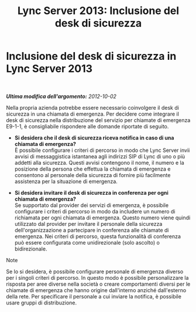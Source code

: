﻿---
title: 'Lync Server 2013: Inclusione del desk di sicurezza'
TOCTitle: Inclusione del desk di sicurezza
ms:assetid: 4b1d9125-7488-419b-85dd-a8dd3ab5add3
ms:mtpsurl: https://technet.microsoft.com/it-it/library/Gg398299(v=OCS.15)
ms:contentKeyID: 49300466
ms.date: 08/24/2015
mtps_version: v=OCS.15
ms.translationtype: HT
---

# Inclusione del desk di sicurezza in Lync Server 2013

 

_**Ultima modifica dell'argomento:** 2012-10-02_

Nella propria azienda potrebbe essere necessario coinvolgere il desk di sicurezza in una chiamata di emergenza. Per decidere come integrare il desk di sicurezza nella distribuzione del servizio per chiamate di emergenza E9-1-1, è consigliabile rispondere alle domande riportate di seguito.

  - **Si desidera che il desk di sicurezza riceva notifica in caso di una chiamata di emergenza?**  
    È possibile configurare i criteri di percorso in modo che Lync Server invii avvisi di messaggistica istantanea agli indirizzi SIP di Lync di uno o più addetti alla sicurezza. Questi avvisi contengono il nome, il numero e la posizione della persona che effettua la chiamata di emergenza e consentono al personale della sicurezza di fornire più facilmente assistenza per la situazione di emergenza.

<!-- end list -->

  - **Si desidera invitare il desk di sicurezza in conferenza per ogni chiamata di emergenza?**  
    Se supportato dal provider dei servizi di emergenza, è possibile configurare i criteri di percorso in modo da includere un numero di richiamata per ogni chiamata di emergenza. Questo numero viene quindi utilizzato dal provider per invitare il personale della sicurezza dell'organizzazione a partecipare in conferenza alle chiamate di emergenza. Nei criteri di percorso, questa funzionalità di conferenza può essere configurata come unidirezionale (solo ascolto) o bidirezionale.


> [!NOTE]
> Se lo si desidera, è possibile configurare personale di emergenza diverso per i singoli criteri di percorso. In questo modo è possibile personalizzare la risposta per aree diverse nella società o creare comportamenti diversi per le chiamate di emergenza che hanno origine dall'interno anziché dall'esterno della rete. Per specificare il personale a cui inviare la notifica, è possibile usare gruppi di distribuzione.


